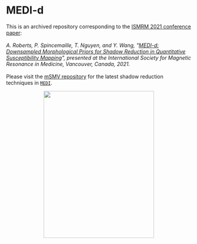 # MEDI-d
This is an archived repository corresponding to the [ISMRM 2021 conference paper](https://scholar.google.com/citations?view_op=view_citation&hl=en&user=zH_SGikAAAAJ&citation_for_view=zH_SGikAAAAJ:UeHWp8X0CEIC):
\
\
<i>A. Roberts, P. Spincemaille, T. Nguyen, and Y. Wang, "[MEDI-d: Downsampled Morphological Priors for Shadow Reduction in Quantitative Susceptibility Mapping](https://cds.ismrm.org/protected/21MPresentations/abstracts/2599.html.)", presented at the International Society for Magnetic Resonance in Medicine, Vancouver, Canada, 2021.</i>
\
\
Please visit the [mSMV repository](https://github.com/agr78/mSMV) for the latest shadow reduction techniques in [`MEDI`](https://github.com/pascalspincemaille/MEDI_toolbox).

<p align="center">
<img src="https://github.com/agr78/MEDI-d/assets/69256818/f98ab857-b6f6-48ea-9f13-56c6d905f28e" width="300" height="400" />
</p>

